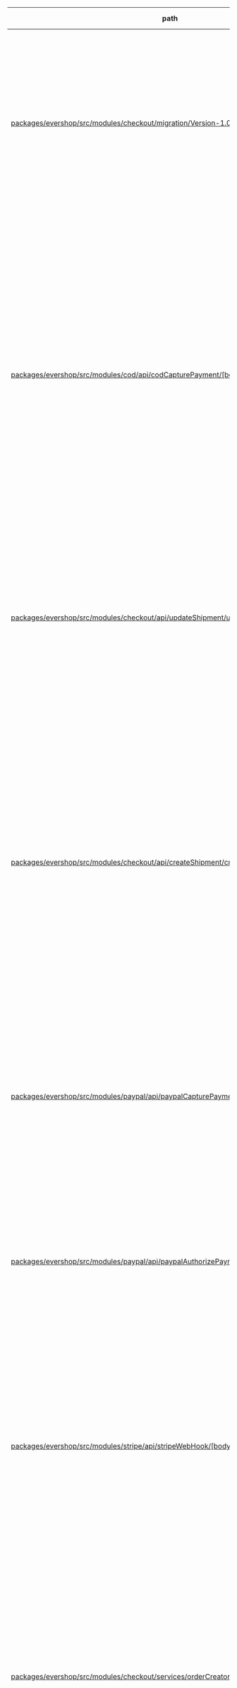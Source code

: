 | path | summary | is relevant |
| --- | --- | --- |
| [packages/evershop/src/modules/checkout/migration/Version-1.0.0.js](https://github.com/evershopcommerce/evershop/blob/4f1f4947f95e03b9cf64486a42b1669d484cba61/packages/evershop/src/modules/checkout/migration/Version-1.0.0.js) | <br><br>テーブルorder_activityのカラムorder_activity_order_idは、外部キー制約として使用されています。具体的には、このカラムはorderテーブルのorder_idカラムを参照しています。つまり、order_activityテーブルの各行は、orderテーブルの特定の注文に関連付けられていることを示しています。この関連付けは、FK_ORDER_ACTIVITYという名前の外部キー制約によって確立されています。 | True |
| [packages/evershop/src/modules/cod/api/codCapturePayment/[bodyParser]capture.js](https://github.com/evershopcommerce/evershop/blob/bc7ee43cdadfb8a00e896c8f753da75938507854/packages/evershop/src/modules/cod/api/codCapturePayment/[bodyParser]capture.js) | このコードでは、テーブルorder_activityのカラムorder_activity_order_idは、insertメソッドで新しいorder_activityレコードを作成する際に、与えられた値として使用されています。具体的には、以下のようになっています。<br><br>```<br>await insert('order_activity')<br>  .given({<br>    order_activity_order_id: order.order_id, // ここでorder_activity_order_idが使用されている<br>    comment: 'Customer paid using cash.',<br>    customer_notified: 0 // TODO: check config of SendGrid<br>  })<br>  .execute(pool);<br>```<br><br>つまり、order_activity_order_idには、変数orderのorder_idが与えられ、その値が新しいorder_activityレコードのorder_activity_order_idカラムに保存されます。これにより、order_activityレコードとorderレコードが関連付けられます。 | True |
| [packages/evershop/src/modules/checkout/api/updateShipment/updateShipment.js](https://github.com/evershopcommerce/evershop/blob/bc7ee43cdadfb8a00e896c8f753da75938507854/packages/evershop/src/modules/checkout/api/updateShipment/updateShipment.js) | このコードでは、テーブルorder_activityのカラムorder_activity_order_idは、insertメソッドで新しいレコードを挿入する際に、orderのorder_idを指定するために使用されています。具体的には、givenメソッドでorder_activity_order_idにorder.order_idを指定しています。これにより、order_activityテーブルには、どの注文に関するアクティビティログであるかが示されます。 | True |
| [packages/evershop/src/modules/checkout/api/createShipment/createShipment.js](https://github.com/evershopcommerce/evershop/blob/bc7ee43cdadfb8a00e896c8f753da75938507854/packages/evershop/src/modules/checkout/api/createShipment/createShipment.js) | このコードでは、テーブルorder_activityのカラムorder_activity_order_idは、新しいshipmentが作成されたときに、そのshipmentが属するorderのIDを示すために使用されています。具体的には、以下のコードで使用されています。<br><br>```<br>await insert('order_activity')<br>  .given({<br>    order_activity_order_id: order.order_id,<br>    comment: 'Order was fullfilled',<br>    customer_notified: 0<br>  })<br>  .execute(connection);<br>```<br><br>このコードは、新しいshipmentが作成された後、order_activityテーブルに新しい行を挿入します。この行には、order_activity_order_idカラムにorderのIDが設定され、commentカラムに「Order was fullfilled」というコメントが設定されます。 | True |
| [packages/evershop/src/modules/paypal/api/paypalCapturePayment/[bodyParser]capture.js](https://github.com/evershopcommerce/evershop/blob/bc7ee43cdadfb8a00e896c8f753da75938507854/packages/evershop/src/modules/paypal/api/paypalCapturePayment/[bodyParser]capture.js) | このコードでは、テーブルorder_activityのカラムorder_activity_order_idは、注文の活動を保存するために使用されています。具体的には、注文の支払いがPayPalを使用して行われた場合、注文の活動がorder_activityテーブルに追加されます。この際、order_activity_order_idカラムには、支払いが行われた注文の注文IDが格納されます。 | True |
| [packages/evershop/src/modules/paypal/api/paypalAuthorizePayment/[bodyParser]authorize.js](https://github.com/evershopcommerce/evershop/blob/bc7ee43cdadfb8a00e896c8f753da75938507854/packages/evershop/src/modules/paypal/api/paypalAuthorizePayment/[bodyParser]authorize.js) | このコードでは、テーブルorder_activityのカラムorder_activity_order_idは、注文の活動を保存するために使用されています。具体的には、注文の活動を保存するために、insertメソッドが使用されています。このメソッドは、order_activityテーブルに新しい行を挿入し、order_activity_order_idカラムには、注文のIDが設定されます。また、注文の活動に関する情報も、commentカラムに保存されます。 | True |
| [packages/evershop/src/modules/stripe/api/stripeWebHook/[bodyJson]webhook.js](https://github.com/evershopcommerce/evershop/blob/bc7ee43cdadfb8a00e896c8f753da75938507854/packages/evershop/src/modules/stripe/api/stripeWebHook/[bodyJson]webhook.js) | <br><br>このコードでは、テーブルorder_activityのカラムorder_activity_order_idは、注文のアクティビティログを作成するために使用されています。具体的には、支払いが成功した場合、注文のorder_idがorder_activity_order_idに設定され、注文のアクティビティログが作成されます。このログには、支払いがクレジットカードを使用して行われたこと、トランザクションIDなどの情報が含まれます。 | True |
| [packages/evershop/src/modules/checkout/services/orderCreator.js](https://github.com/evershopcommerce/evershop/blob/bc7ee43cdadfb8a00e896c8f753da75938507854/packages/evershop/src/modules/checkout/services/orderCreator.js) | このコードでは、テーブルorder_activityのカラムorder_activity_order_idは、新しい注文が作成されたときに、その注文のIDが格納されます。具体的には、以下のコードで使用されています。<br><br>```<br>await insert('order_activity')<br>  .given({<br>    order_activity_order_id: order.insertId,<br>    comment: 'Order created',<br>    customer_notified: 0 // TODO: check config of SendGrid<br>  })<br>  .execute(connection);<br>```<br><br>このコードは、新しい注文が作成されたときに、注文活動を表すレコードをorder_activityテーブルに挿入します。order_activity_order_idカラムには、新しい注文のIDが格納されます。 | True |
| [packages/evershop/src/modules/checkout/graphql/types/Order/Order.resolvers.js](https://github.com/evershopcommerce/evershop/blob/47620ae98869cea2f1d7bf2a46af54b0a43a64fa/packages/evershop/src/modules/checkout/graphql/types/Order/Order.resolvers.js) | このコードでは、テーブルorder_activityのカラムorder_activity_order_idは、orderのactivitiesフィールドを取得するためのクエリで使用されています。具体的には、orderのidとorder_activityのorder_activity_order_idを比較して、一致するレコードを取得しています。 | True |
[Back to order_activity](../tables/order_activity.md)